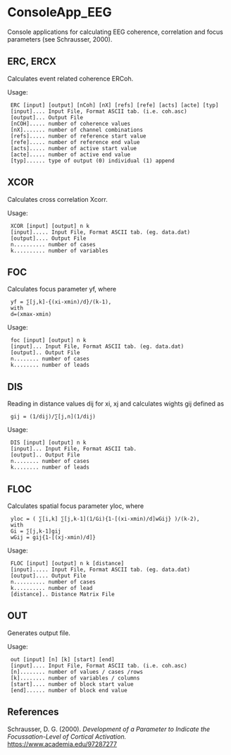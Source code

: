 # ConsoleApp_EEG
Console applications for calculating EEG coherence, correlation and focus parameters (see Schrausser, 2000).


## ERC, ERCX

Calculates event related coherence ERCoh.

Usage:

     ERC [input] [output] [nCoh] [nX] [refs] [refe] [acts] [acte] [typ]
     [input].... Input File, Format ASCII tab. (i.e. coh.asc)
     [output]... Output File
     [nCOH]..... number of coherence values 
     [nX]....... number of channel combinations
     [refs]..... number of reference start value 
     [refe]..... number of reference end value
     [acts]..... number of active start value
     [acte]..... number of active end value
     [typ]...... type of output (0) individual (1) append


## XCOR

Calculates cross correlation Xcorr.

Usage:

     XCOR [input] [output] n k
     [input]..... Input File, Format ASCII tab. (eg. data.dat)
     [output].... Output File
     n.......... number of cases
     k.......... number of variables
	

## FOC

Calculates focus parameter yf, where

     yf = ∑[j,k]-{(xi-xmin)/d}/(k-1),
     with
     d=(xmax-xmin)

Usage: 

     foc [input] [output] n k
     [input]... Input File, Format ASCII tab. (eg. data.dat)
     [output].. Output File
     n........ number of cases
     k........ number of leads


## DIS

Reading in distance values ​​dij for xi, xj and calculates wights gij defined as

     gij = (1/dij)/∑[j,n](1/dij)

Usage:

     DIS [input] [output] n k
     [input]... Input File, Format ASCII tab. 
     [output].. Output File
     n........ number of cases
     k........ number of leads

## FLOC

Calculates spatial focus parameter yloc, where

     yloc = ( ∑[i,k] ∑[j,k-1](1/Gi){1-[(xi-xmin)/d]wGij} )/(k-2),
     with
     Gi = ∑[j,k-1]gij
     wGij = gij{1-[(xj-xmin)/d]}


Usage: 

     FLOC [input] [output] n k [distance]
     [input]..... Input File, Format ASCII tab. (eg. data.dat)
     [output].... Output File
     n.......... number of cases
     k.......... number of lead
     [distance].. Distance Matrix File

## OUT

Generates output file.

Usage: 

     out [input] [n] [k] [start] [end] 
     [input].... Input File, Format ASCII tab. (i.e. coh.asc)
     [n]........ number of values / cases /rows
     [k]........ number of variables / columns 
     [start].... number of block start value 
     [end]...... number of block end value


## References

Schrausser, D. G. (2000). *Development of a Parameter to Indicate the Focussation-Level of Cortical Activation.* https://www.academia.edu/97287277
